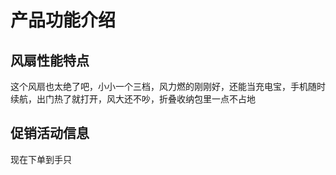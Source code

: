 # 产品功能介绍

## 风扇性能特点
这个风扇也太绝了吧，小小一个三档，风力燃的刚刚好，还能当充电宝，手机随时续航，出门热了就打开，风大还不吵，折叠收纳包里一点不占地

## 促销活动信息
现在下单到手只